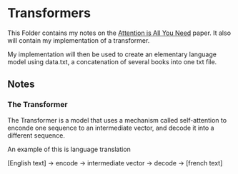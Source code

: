 # Transformers

This Folder contains my notes on the [Attention is All You Need](https://arxiv.org/abs/1706.03762) paper. It also will contain my implementation of a transformer.

My implementation will then be used to create an elementary language model using data.txt, a concatenation of several books into one txt file.

## Notes

### The Transformer

The Transformer is a model that uses a mechanism called self-attention to enconde one sequence to an intermediate vector, and decode it into a different sequence.

An example of this is language translation

[English text] -> encode -> intermediate vector -> decode -> [french text]


